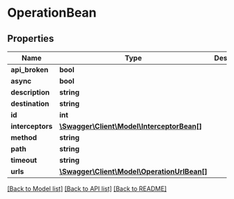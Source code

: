 # OperationBean

## Properties
Name | Type | Description | Notes
------------ | ------------- | ------------- | -------------
**api_broken** | **bool** |  | [optional] 
**async** | **bool** |  | [optional] 
**description** | **string** |  | [optional] 
**destination** | **string** |  | [optional] 
**id** | **int** |  | [optional] 
**interceptors** | [**\Swagger\Client\Model\InterceptorBean[]**](InterceptorBean.md) |  | [optional] 
**method** | **string** |  | [optional] 
**path** | **string** |  | [optional] 
**timeout** | **string** |  | [optional] 
**urls** | [**\Swagger\Client\Model\OperationUrlBean[]**](OperationUrlBean.md) |  | [optional] 

[[Back to Model list]](../README.md#documentation-for-models) [[Back to API list]](../README.md#documentation-for-api-endpoints) [[Back to README]](../README.md)



